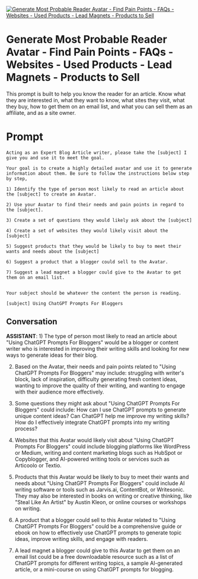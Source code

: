 
[![Generate Most Probable Reader Avatar - Find Pain Points - FAQs - Websites - Used Products - Lead Magnets - Products to Sell](https://flow-prompt-covers.s3.us-west-1.amazonaws.com/icon/illustrative/illus_2.png)]()
# Generate Most Probable Reader Avatar - Find Pain Points - FAQs - Websites - Used Products - Lead Magnets - Products to Sell 
This prompt is built to help you know the reader for an article. Know what they are interested in, what they want to know, what sites they visit, what they buy, how to get them on an email list, and what you can sell them as an affiliate, and as a site owner.

# Prompt

```
Acting as an Expert Blog Article writer, please take the [subject] I give you and use it to meet the goal.

Your goal is to create a highly detailed avatar and use it to generate information about them. Be sure to follow the instructions below step by step,

1) Identify the type of person most likely to read an article about the [subject] to create an Avatar.

2) Use your Avatar to find their needs and pain points in regard to the [subject].

3) Create a set of questions they would likely ask about the [subject]

4) Create a set of websites they would likely visit about the [subject]

5) Suggest products that they would be likely to buy to meet their wants and needs about the [subject]

6) Suggest a product that a blogger could sell to the Avatar.

7) Suggest a lead magnet a blogger could give to the Avatar to get them on an email list.


Your subject should be whatever the content the person is reading.

[subject] Using ChatGPT Prompts For Bloggers
```

## Conversation

**ASSISTANT**: 1) The type of person most likely to read an article about "Using ChatGPT Prompts For Bloggers" would be a blogger or content writer who is interested in improving their writing skills and looking for new ways to generate ideas for their blog.



2) Based on the Avatar, their needs and pain points related to "Using ChatGPT Prompts For Bloggers" may include: struggling with writer's block, lack of inspiration, difficulty generating fresh content ideas, wanting to improve the quality of their writing, and wanting to engage with their audience more effectively.



3) Some questions they might ask about "Using ChatGPT Prompts For Bloggers" could include: How can I use ChatGPT prompts to generate unique content ideas? Can ChatGPT help me improve my writing skills? How do I effectively integrate ChatGPT prompts into my writing process?



4) Websites that this Avatar would likely visit about "Using ChatGPT Prompts For Bloggers" could include blogging platforms like WordPress or Medium, writing and content marketing blogs such as HubSpot or Copyblogger, and AI-powered writing tools or services such as Articoolo or Textio.



5) Products that this Avatar would be likely to buy to meet their wants and needs about "Using ChatGPT Prompts For Bloggers" could include AI writing software or tools such as Jarvis.ai, ContentBot, or Writesonic. They may also be interested in books on writing or creative thinking, like "Steal Like An Artist" by Austin Kleon, or online courses or workshops on writing.



6) A product that a blogger could sell to this Avatar related to "Using ChatGPT Prompts For Bloggers" could be a comprehensive guide or ebook on how to effectively use ChatGPT prompts to generate topic ideas, improve writing skills, and engage with readers.



7) A lead magnet a blogger could give to this Avatar to get them on an email list could be a free downloadable resource such as a list of ChatGPT prompts for different writing topics, a sample AI-generated article, or a mini-course on using ChatGPT prompts for blogging.


